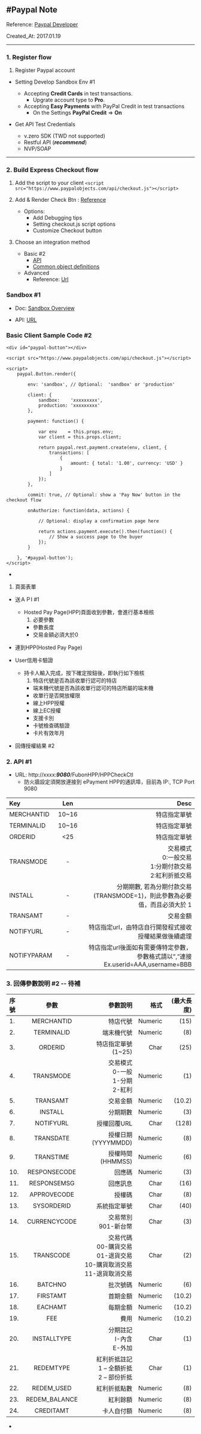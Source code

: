 #Paypal Note
---

Reference: [Paypal Developer](https://developer.paypal.com/docs/classic/products/express-checkout/)

Created_At:  2017.01.19

---

### 1. Register flow

1. Register Paypal account
* Setting Develop Sandbox Env #1
	* Accepting **Credit Cards** in test transactions.
		* Upgrate account type to **Pro**.  
	* Accepting **Easy Payments** with PayPal Credit in test transactions
		* On the Settings **PayPal Credit** => **On**

* Get API Test Credentials
	* v.zero SDK (TWD not supported)
	* Restful API (***recommend***)
	* NVP/SOAP

---

### 2. Build Express Checkout flow

1. Add the script to your client ```<script src="https://www.paypalobjects.com/api/checkout.js"></script>```

2. Add & Render Check Btn : [Reference](https://developer.paypal.com/docs/integration/direct/express-checkout/integration-jsv4/add-paypal-button/)
	* Options: 
		* Add Debugging tips
		* Setting checkout.js script options
		* Customize Checkout button

3. Choose an integration method
	* Basic #2
		* [API](https://developer.paypal.com/docs/integration/direct/express-checkout/integration-jsv4/basic-integration/) 
		* [Common object definitions](https://developer.paypal.com/docs/api/payments/#definitions)
	* Advanced
		* Reference: [Url](https://developer.paypal.com/docs/integration/direct/express-checkout/integration-jsv4/advanced-integration/) 

### Sandbox #1

* Doc: [Sandbox Overview](https://developer.paypal.com/docs/classic/lifecycle/sb_overview/)

* API: [URL](https://www.sandbox.paypal.com/cgi-bin/webscr)

### Basic Client Sample Code #2

```
<div id="paypal-button"></div> 

<script src="https://www.paypalobjects.com/api/checkout.js"></script>
	
<script>
    paypal.Button.render({
    
        env: 'sandbox', // Optional:  'sandbox' or 'production'
    
        client: {
            sandbox:    'xxxxxxxxx',
            production: 'xxxxxxxxx'
        },
	
        payment: function() {
        
            var env    = this.props.env;
            var client = this.props.client;
        
            return paypal.rest.payment.create(env, client, {
                transactions: [
                    {
                        amount: { total: '1.00', currency: 'USD' }
                    }
                ]
            });
        },
	
        commit: true, // Optional: show a 'Pay Now' button in the checkout flow
	
        onAuthorize: function(data, actions) {
        
            // Optional: display a confirmation page here
        
            return actions.payment.execute().then(function() {
                // Show a success page to the buyer
            });
        }
	
    }, '#paypal-button');
</script>
```

-

1. 頁面表單 
* 送ＡＰI #1
	* Hosted Pay Page(HPP)頁面收到參數，會進行基本檢核
		1. 必要參數
		* 參數長度
		* 交易金額必須大於0 
* 連到HPP(Hosted Pay Page)

* User信用卡驗證
	*	持卡人輸入完成，按下確定按鈕後，即執行如下檢核
		1. 	特店代號是否為該收單行認可的特店
		* 端末機代號是否為該收單行認可的特店所屬的端末機
		* 收單行是否開放權限
		* 線上HPP授權
		* 線上EC授權
		* 支援卡別
		* 卡號檢查碼驗證
		* 卡片有效年月 
* 回傳授權結果 #2

### 2. API #1

* URL: http://xxxx:***9080***/FubonHPP/HPPCheckCtl
	* 防火牆設定須開放連接到 ePayment HPP的通訊埠，目前為 IP:, TCP Port 9080

| Key  | Len| Desc |
|:-- |:--:| --:|
| MERCHANTID | 10~16 | 特店指定單號 |
| TERMINALID | 10~16 | 特店指定單號 |
| ORDERID | <25 | 特店指定單號 |
| TRANSMODE | - | 交易模式<br>0:一般交易<br>1:分期付款交易<br>2:紅利折抵交易
|INSTALL| - | 分期期數, 若為分期付款交易(TRANSMODE=1)，則此參數為必要值，而且必須大於 1
|TRANSAMT|-|交易金額|
|NOTIFYURL|-|特店指定url，由特店自行開發程式接收授權結果做後續處理|
|NOTIFYPARAM|-|特店指定url後面如有需要傳特定參數，參數格式請以”,”連接Ex.userid=AAA,username=BBB|

### 3. 回傳參數說明 #2 -- 待補

| 序號 | 參數 | 參數說明 | 格式 | (最大長度) |
|:-- |:--:| --:| --:| --:|
|1. | MERCHANTID | 特店代號| Numeric| (15)
|2. | TERMINALID | 端末機代號| Numeric | (8)
|3. | ORDERID | 特店指定單號(1~25) | Char | (25)
|4. | TRANSMODE | 交易模式<br>0-一般<br>1-分期<br>2-紅利 | Numeric | (1)
|5. | TRANSAMT | 交易金額| Numeric | (10.2) |
|6. | INSTALL | 分期期數| Numeric | (3) |
|7. | NOTIFYURL | 授權回覆URL| Char | (128) |
|8. | TRANSDATE | 授權日期<br>(YYYYMMDD)| Numeric| (8) |
|9. | TRANSTIME | 授權時間<br>(HHMMSS)| Numeric | (6) |
|10. | RESPONSECODE | 回應碼| Numeric | (3) |
|11. | RESPONSEMSG | 回應訊息| Char | (16) |
|12. | APPROVECODE | 授權碼| Char | (8) |
|13. | SYSORDERID | 系統指定單號| Char | (40) |
|14. | CURRENCYCODE | 交易幣別<br>901-新台幣 | Char | (3)
|15. | TRANSCODE | 交易代碼<br>00-購貨交易<br>01-退貨交易<br>10-購貨取消交易<br>11-退貨取消交易 |Char | (2)
|16. | BATCHNO | 批次號碼| Numeric | (6) |
|17. | FIRSTAMT | 首期金額| Numeric | (10.2) |
|18. | EACHAMT | 每期金額| Numeric | (10.2) |
|19. | FEE | 費用| Numeric | (10.2) |
|20. | INSTALLTYPE | 分期註記<br>I-內含<br>E-外加 | Char | (1)
|21. | REDEMTYPE | 紅利折抵註記<br>1 – 全額折抵<br>2 – 部份折抵|Char | (1) |
|22. | REDEM_USED | 紅利折抵點數| Numeric | (8) |
|23. | REDEM_BALANCE | 紅利餘額| Numeric | (8) |
|24. | CREDITAMT | 卡人自付額| Numeric | (8) |

-
